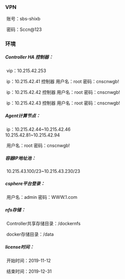 ### VPN

​	账号：sbs-shixb

​	密码：Sccn@123

### 环境

##### Controller HA  控制器：

​			vip：10.215.42.253

​			ip：10.215.42.41	控制器	用户名：root	密码：cnscnwgb!

​			ip：10.215.42.42	控制器	用户名：root	密码：cnscnwgb!

​			ip：10.215.42.43	控制器	用户名：root	密码：cnscnwgb!

##### Agent计算节点：

​			ip：10.215.42.44~10.215.42.46			
			    10.215.42.81~10.215.42.94

​			用户名：root	密码：cnscnwgb!

##### 容器IP地址池：

​			10.215.43.100/23~10.215.43.230/23

##### csphere平台登录：

​			用户名：admin	密码：WWW.1.com

##### nfs存储：

​			Controller共享存储目录：/dockernfs

​			docker存储目录：/data

##### license时间：

​			开始时间：2019-11-12

​			结束时间：2019-12-31
